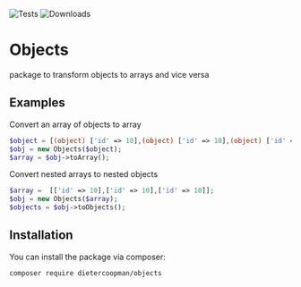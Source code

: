 
![Tests](https://github.com/dietercoopman/objects/workflows/TESTS/badge.svg?label=tests)
![Downloads](https://img.shields.io/packagist/dt/dietercoopman/objects.svg?style=flat-square)

# Objects

package to transform objects to arrays and vice versa

## Examples

Convert an array of objects to array

```php
$object = [(object) ['id' => 10],(object) ['id' => 10],(object) ['id' => 10]];
$obj = new Objects($object);
$array = $obj->toArray();
```

Convert nested arrays to nested objects

```php
$array =  [['id' => 10],['id' => 10],['id' => 10]];
$obj = new Objects($array);
$objects = $obj->toObjects();
```

## Installation

You can install the package via composer:

```bash
composer require dietercoopman/objects
```
